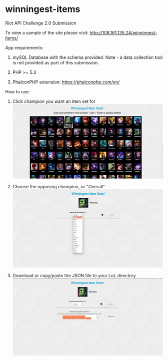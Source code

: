 # winningest-items
Riot API Challenge 2.0 Submission

To view a sample of the site please visit: http://108.161.135.24/winningest-items/

App requirements:
1) mySQL Database with the schema provided. Note - a data collection tool is not provided as part of this submission.

2) PHP >= 5.3

3) PhalconPHP extension: https://phalconphp.com/en/

How to use:
1) Click champion you want an item set for
![Screenshot1](/public/project1.png)

2) Choose the opposing champion, or "Overall"
![Screenshot2](/public/project2.png)

3) Download or copy/paste the JSON file to your LoL directory
![Screenshot3](/public/project3.png)
